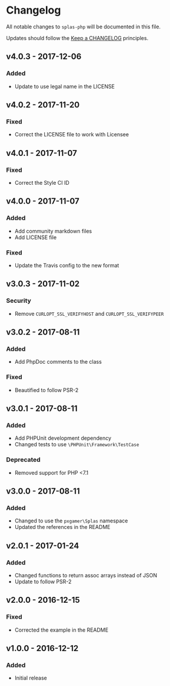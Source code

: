 # Changelog

All notable changes to `splas-php` will be documented in this file.

Updates should follow the [Keep a CHANGELOG](http://keepachangelog.com/) principles.

## v4.0.3 - 2017-12-06

### Added
- Update to use legal name in the LICENSE

## v4.0.2 - 2017-11-20

### Fixed
- Correct the LICENSE file to work with Licensee

## v4.0.1 - 2017-11-07

### Fixed
- Correct the Style CI ID

## v4.0.0 - 2017-11-07

### Added
- Add community markdown files
- Add LICENSE file

### Fixed
- Update the Travis config to the new format

## v3.0.3 - 2017-11-02

### Security
- Remove `CURLOPT_SSL_VERIFYHOST` and `CURLOPT_SSL_VERIFYPEER`

## v3.0.2 - 2017-08-11

### Added
- Add PhpDoc comments to the class

### Fixed
- Beautified to follow PSR-2

## v3.0.1 - 2017-08-11

### Added
- Add PHPUnit development dependency
- Changed tests to use `\PHPUnit\Framework\TestCase`

### Deprecated
- Removed support for PHP <7.1

## v3.0.0 - 2017-08-11

### Added
- Changed to use the `pxgamer\Splas` namespace
- Updated the references in the README

## v2.0.1 - 2017-01-24

### Added
- Changed functions to return assoc arrays instead of JSON
- Update to follow PSR-2

## v2.0.0 - 2016-12-15

### Fixed
- Corrected the example in the README

## v1.0.0 - 2016-12-12

### Added
- Initial release
